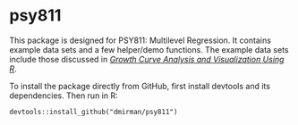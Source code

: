 # psy811
This package is designed for PSY811: Multilevel Regression.
It contains example data sets and a few helper/demo functions. 
The example data sets include those discussed in [*Growth Curve Analysis and Visualization Using R*](http://www.crcpress.com/product/isbn/9781466584327).

To install the package directly from GitHub, first install devtools and its dependencies. Then run in R:

	devtools::install_github("dmirman/psy811")